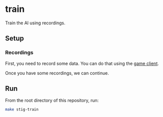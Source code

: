 # train

Train the AI using recordings.

## Setup

### Recordings

First, you need to record some data. You can do that using the [game client][game-client].

Once you have some recordings, we can continue.

## Run

From the root directory of this repository, run:

```bash
make stig-train
```

[game-client]: ../../../game
